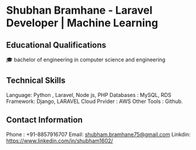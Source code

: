 # Shubhan Bramhane - Laravel Developer | Machine Learning



## Educational Qualifications
🎓 bachelor of engineering in computer science and engineering 


## Technical Skills
  Language: Python , Laravel, Node js, PHP
  Databases : MySQL, RDS
  Framework: Django, LARAVEL
  Cloud Prvider : AWS
  Other Tools : Github.


## Contact Information
  Phone : +91-8857916707
  Email: shubham.bramhane75@gmail.com
  Linkdin: https://www.linkedin.com/in/shubham1602/


